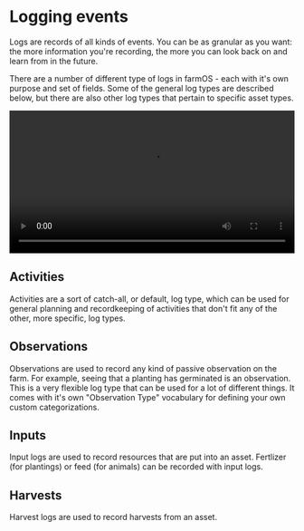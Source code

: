 # Logging events

Logs are records of all kinds of events. You can be as granular as you want: the
more information you're recording, the more you can look back on and learn from
in the future.

There are a number of different type of logs in farmOS - each with it's own
purpose and set of fields. Some of the general log types are described below,
but there are also other log types that pertain to specific asset types.

<video width="100%" controls>
  <source src="/demo/logs.mp4" type="video/mp4">
</video>

## Activities

Activities are a sort of catch-all, or default, log type, which can be used for
general planning and recordkeeping of activities that don't fit any of the
other, more specific, log types.

## Observations

Observations are used to record any kind of passive observation on the farm. For
example, seeing that a planting has germinated is an observation. This is a very
flexible log type that can be used for a lot of different things. It comes with
it's own "Observation Type" vocabulary for defining your own custom
categorizations.

## Inputs

Input logs are used to record resources that are put into an asset. Fertlizer
(for plantings) or feed (for animals) can be recorded with input logs.

## Harvests

Harvest logs are used to record harvests from an asset.



